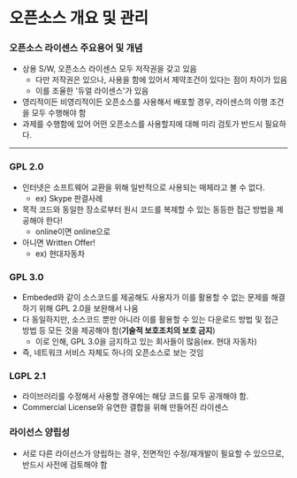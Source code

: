 # 오픈소스 개요 및 관리

### 오픈소스 라이센스 주요용어 및 개념

- 상용 S/W, 오픈소스 라이센스 모두 저작권을 갖고 있음
  - 다만 저작권은 있으나, 사용을 함에 있어서 제약조건이 있다는 점이 차이가 있음
  - 이를 조율한 '듀얼 라이센스'가 있음
- 영리적이든 비영리적이든 오픈소스를 사용해서 배포할 경우, 라이센스의 이행 조건을 모두 수행해야 함
- 과제를 수행함에 있어 어떤 오픈소스를 사용할지에 대해 미리 검토가 반드시 필요하다.

---

### GPL 2.0

- 인터넷은 소프트웨어 교환을 위해 일반적으로 사용되는 매체라고 볼 수 없다.
  - ex) Skype 판결사례
- 목적 코드와 동일한 장소로부터 원시 코드를 복제할 수 있는 동등한 접근 방법을 제공해야 한다!
  - online이면 online으로
- 아니면 Written Offer!
  - ex) 현대자동차

### GPL 3.0

- Embeded와 같이 소스코드를 제공해도 사용자가 이를 활용할 수 없는 문제를 해결하기 위해 GPL 2.0을 보완해서 나옴
- 다 동일하지만, 소스코드 뿐만 아니라 이를 활용할 수 있는 다운로드 방법 및 접근 방법 등 모든 것을 제공해야 함(**기술적 보호조치의 보호 금지**)
  - 이로 인해, GPL 3.0을 금지하고 있는 회사들이 많음(ex. 현대 자동차)
- 즉, 네트워크 서비스 자체도 하나의 오픈소스로 보는 것임

### LGPL 2.1

- 라이브러리를 수정해서 사용할 경우에는 해당 코드를 모두 공개해야 함.
- Commercial License와 유연한 결합을 위해 만들어진 라이센스

### 라이선스 양립성

- 서로 다른 라이선스가 양립하는 경우, 전면적인 수정/재개발이 필요할 수 있으므로, 반드시 사전에 검토해야 함
